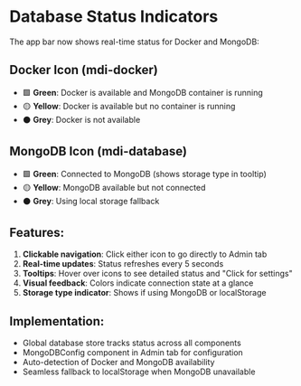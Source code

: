 # Database Status Indicators

The app bar now shows real-time status for Docker and MongoDB:

## Docker Icon (mdi-docker)
- 🟩 **Green**: Docker is available and MongoDB container is running
- 🟡 **Yellow**: Docker is available but no container is running
- ⚫ **Grey**: Docker is not available

## MongoDB Icon (mdi-database)
- 🟩 **Green**: Connected to MongoDB (shows storage type in tooltip)
- 🟡 **Yellow**: MongoDB available but not connected
- ⚫ **Grey**: Using local storage fallback

## Features:
1. **Clickable navigation**: Click either icon to go directly to Admin tab
2. **Real-time updates**: Status refreshes every 5 seconds
3. **Tooltips**: Hover over icons to see detailed status and "Click for settings"
4. **Visual feedback**: Colors indicate connection state at a glance
5. **Storage type indicator**: Shows if using MongoDB or localStorage

## Implementation:
- Global database store tracks status across all components
- MongoDBConfig component in Admin tab for configuration
- Auto-detection of Docker and MongoDB availability
- Seamless fallback to localStorage when MongoDB unavailable